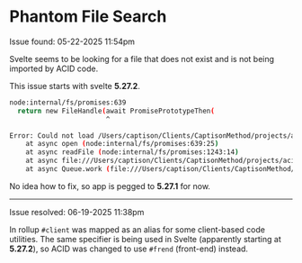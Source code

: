 

# Phantom File Search

Issue found: 05-22-2025 11:54pm

Svelte seems to be looking for a file that does not exist and is not being imported by ACID code.

This issue starts with svelte **5.27.2**.

```bash
node:internal/fs/promises:639
  return new FileHandle(await PromisePrototypeThen(
                        ^

Error: Could not load /Users/captison/Clients/CaptisonMethod/projects/acid/client/constants (imported by ../acid/node_modules/svelte/src/internal/client/dom/blocks/snippet.js): ENOENT: no such file or directory, open '/Users/captison/Clients/CaptisonMethod/projects/acid/client/constants'
    at async open (node:internal/fs/promises:639:25)
    at async readFile (node:internal/fs/promises:1243:14)
    at async file:///Users/captison/Clients/CaptisonMethod/projects/acid/node_modules/rollup/dist/es/shared/node-entry.js:21101:24
    at async Queue.work (file:///Users/captison/Clients/CaptisonMethod/projects/acid/node_modules/rollup/dist/es/shared/node-entry.js:22320:32) {
```

No idea how to fix, so app is pegged to **5.27.1** for now.

---

Issue resolved: 06-19-2025 11:38pm

In rollup `#client` was mapped as an alias for some client-based code utilities.  The same specifier is being used in Svelte (apparently starting at **5.27.2**), so ACID was changed to use `#frend` (front-end) instead.

